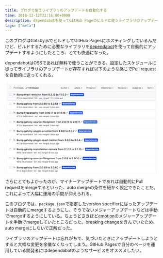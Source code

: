 ```yaml
---
title: ブログで使うライブラリのアップデートを自動化する
time: 2018-12-12T22:16:00+0900
description: dependabotを使ってGitHub Pageのビルドに使うライブラリのアップデートを自動化した話
tags: ["meta"]
---
```


このブログはGatsby.jsでビルドしてGitHub Pagesにホスティングしているんだけど、ビルドするために必要なライブラリを[dependabot](https://dependabot.com/)を使って自動的にアップデートするようにしたところ、とても快適になった。

dependabotはOSSであれば無料で使うことができる。設定したスケジュールに従ってライブラリのアップデートが存在すれば以下のような感じでPull requestを自動的に送ってくれる。

![](pull_requests.png 'dependabotが送ってきたPull Request')

さらにとてもよかったのが、マイナーアップデートであれば自動的にPull requestをmergeするといった、auto mergeの条件を細かく設定できたことだ。これによって大幅に運用の手間が抑えられる。

このブログでは、`package.json`で指定したversion specifierに従ったアップデートは自動的にmergeするようにし、そうでないメジャーアップデートなどは手動でmergeするようにしている。ちょうどさきほど[emotion](https://emotion.sh/)のメジャーアップデートを手動でmergeしていたところだった。breaking changeを含んでいたため、auto mergeにしないで正解だった。

ライブラリのアップデートは忘れがちで、気づいたときにアップデートしようとすると大幅な変更を余儀なくなってしまう。GitHub Pagesで自分のページを運用している開発者にはdependabotのようなサービスをオススメしたい。
